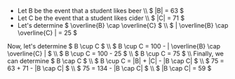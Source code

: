 <ul>
<li> Let B be the event that a student likes beer \\
$ |B| = 63 $
	<li> Let C be the event that a student likes cider \\
	      $ |C| = 71 $
	<li> Let's determine $ \overline{B} \cap \overline{C} $ \\
	      $ | \overline{B} \cap \overline{C} | = 25 $
</ul>
Now, let's determine $ B \cup C $ \\
$ B \cup C = 100 - | \overline{B} \cap \overline{C} | $ \\
$ B \cup C = 100 - 25 $ \\
$ B \cup C = 75 $ \\
Finally, we can determine $ B \cap C $ \\
$ B \cup C = |B| + |C| - |B \cap C| $ \\
$ 75 = 63 + 71 - |B \cap C| $ \\
$ 75 = 134 - |B \cap C| $ \\
$ |B \cap C| = 59 $
